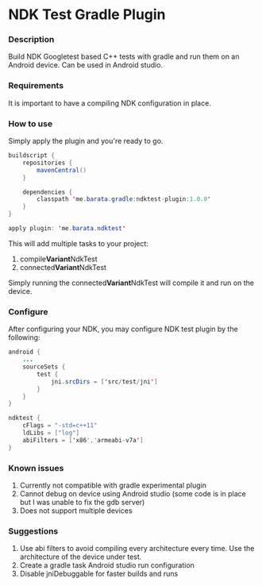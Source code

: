 # NDK Test Gradle Plugin #

### Description ###

Build NDK Googletest based C++ tests with gradle and run them on an Android device. Can be used in Android studio.

### Requirements ###
It is important to have a compiling NDK configuration in place.

### How to use ###
Simply apply the plugin and you're ready to go.

```java
buildscript {
    repositories {
        mavenCentral()
    }

    dependencies {
        classpath 'me.barata.gradle:ndktest-plugin:1.0.0'
    }
}

apply plugin: 'me.barata.ndktest'
```

This will add multiple tasks to your project:

1. compile**Variant**NdkTest
2. connected**Variant**NdkTest

Simply running the connected**Variant**NdkTest will compile it and run on the device.

### Configure ###

After configuring your NDK, you may configure NDK test plugin by the following:

```java
android {
	...
	sourceSets {
		test {
			jni.srcDirs = ['src/test/jni']
		}
	}
}

ndktest {
	cFlags = "-std=c++11"
	ldLibs = ["log"]
	abiFilters = ['x86','armeabi-v7a']
}
```

### Known issues ###
1. Currently not compatible with gradle experimental plugin
2. Cannot debug on device using Android studio (some code is in place but I was unable to fix the gdb server)
3. Does not support multiple devices

### Suggestions ###
1. Use abi filters to avoid compiling every architecture every time. Use the architecture of the device under test.
2. Create a gradle task Android studio run configuration
3. Disable jniDebuggable for faster builds and runs

